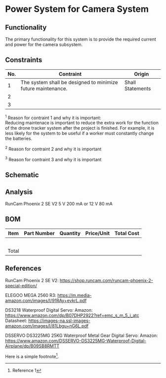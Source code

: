 # Power System for Camera System
## Functionality
The primary functionality for this system is to provide the required current and power for the camera subsystem.

## Constraints
| No.| Contraint | Origin |
| -- | --------- |--------|
|  1 |    The system shall be designed to minimize future maintenance.       |    Shall Statements    |              
|  2 |           |        |                          
|  3 |           |        |              

<sup>1</sup> Reason for contraint 1 and why it is important:<br />
Reducing maintenace is important to reduce the extra work for the function of the drone tracker system after the project is finished. For example, it is less likely for the system to be useful if a worker must constantly change the batteries.

<sup>2</sup> Reason for contraint 2 and why it is important

<sup>3</sup> Reason for contraint 3 and why it is important

## Schematic

## Analysis
RunCam Phoenix 2 SE V2 5 V 200 mA or 12 V  80 mA 


## BOM
| Item     | Part Number | Quantity | Price/Unit     | Total Cost |
| -------- | ------------| -------- |----------------|------------|
|          |             |          |                |            |
|          |             |          |                |            |
|          |             |          |                |            |
|          |             |          |                |            |
|          |             |          |                |            |
|Total     |             |          |                |            |

## References
RunCam Phoenix 2 SE V2: 
https://shop.runcam.com/runcam-phoenix-2-special-edition/<br/>

ELEGOO MEGA 2560 R3: 
https://m.media-amazon.com/images/I/91RAy+evkrL.pdf

DS3218 Waterproof Digital Servo: 
Amazon: https://www.amazon.com/dp/B07DHP2922?ref=emc_s_m_5_i_atc
Datasheet: https://images-na.ssl-images-amazon.com/images/I/81Lbgu+nG6L.pdf

DSSERVO DS3225MG 25KG Waterproof Metal Gear Digital Servo:
Amazon: https://www.amazon.com/DSSERVO-DS3225MG-Waterproof-Digital-Airplane/dp/B09SB8RMTT
<!-- This is how to do footnotes for the references: --> 
Here is a simple footnote[^1].
[^1]: Reference 1
[^2]: Reference 2 
[^3]: Reference 3
<!--etc.-->
